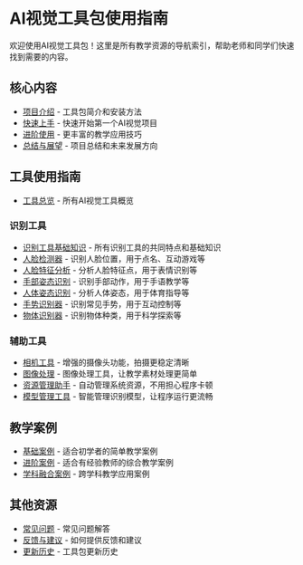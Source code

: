 # AI视觉工具包使用指南

欢迎使用AI视觉工具包！这里是所有教学资源的导航索引，帮助老师和同学们快速找到需要的内容。

## 核心内容

- [项目介绍](index.md) - 工具包简介和安装方法
- [快速上手](quick_start.md) - 快速开始第一个AI视觉项目
- [进阶使用](advanced_usage.md) - 更丰富的教学应用技巧
- [总结与展望](conclusion.md) - 项目总结和未来发展方向

## 工具使用指南

- [工具总览](api/index.md) - 所有AI视觉工具概览

### 识别工具

- [识别工具基础知识](api/base_detector.md) - 所有识别工具的共同特点和基础知识
- [人脸检测器](api/face_detector.md) - 识别人脸位置，用于点名、互动游戏等
- [人脸特征分析](api/face_landmarker.md) - 分析人脸特征点，用于表情识别等
- [手部姿态识别](api/hand_landmarker.md) - 识别手部动作，用于手语教学等
- [人体姿态识别](api/pose_landmarker.md) - 分析人体姿态，用于体育指导等
- [手势识别器](api/gesture_recognizer.md) - 识别常见手势，用于互动控制等
- [物体识别器](api/object_detector.md) - 识别物体种类，用于科学探索等

### 辅助工具

- [相机工具](api/camera.md) - 增强的摄像头功能，拍摄更稳定清晰
- [图像处理](api/image_utils.md) - 图像处理工具，让教学素材处理更简单
- [资源管理助手](api/resource_manager.md) - 自动管理系统资源，不用担心程序卡顿
- [模型管理工具](api/model_manager.md) - 智能管理识别模型，让程序运行更流畅

## 教学案例

- [基础案例](examples/basic.md) - 适合初学者的简单教学案例
- [进阶案例](examples/advanced.md) - 适合有经验教师的综合教学案例
- [学科融合案例](examples/multimodal.md) - 跨学科教学应用案例

## 其他资源

- [常见问题](faq.md) - 常见问题解答
- [反馈与建议](contributing.md) - 如何提供反馈和建议
- [更新历史](changelog.md) - 工具包更新历史 